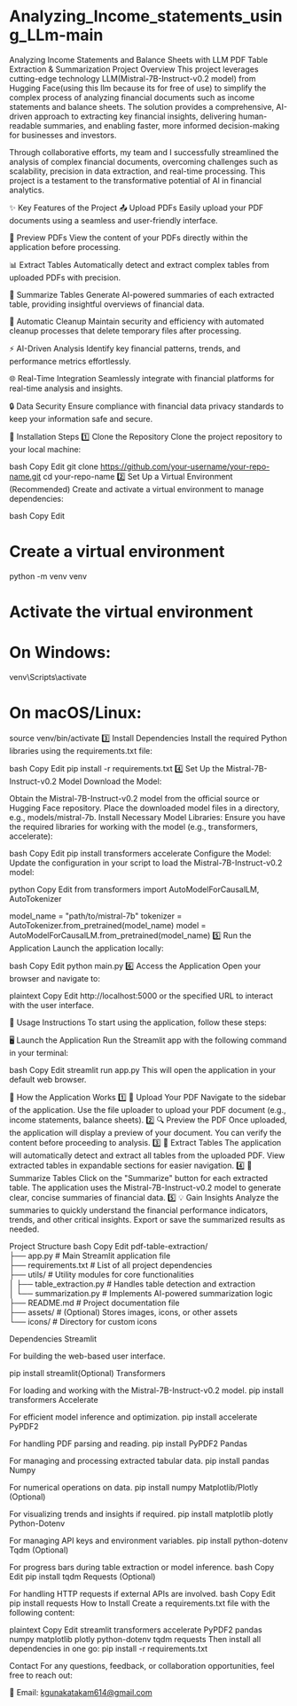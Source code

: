 # Analyzing_Income_statements_using_LLm-main

Analyzing Income Statements and Balance Sheets with LLM
PDF Table Extraction & Summarization
Project Overview
This project leverages cutting-edge technology LLM(Mistral-7B-Instruct-v0.2 model) from Hugging Face(using this llm because its for free of use) to simplify the complex process of analyzing financial documents such as income statements and balance sheets. The solution provides a comprehensive, AI-driven approach to extracting key financial insights, delivering human-readable summaries, and enabling faster, more informed decision-making for businesses and investors.

Through collaborative efforts, my team and I successfully streamlined the analysis of complex financial documents, overcoming challenges such as scalability, precision in data extraction, and real-time processing. This project is a testament to the transformative potential of AI in financial analytics.

✨ Key Features of the Project
📤 Upload PDFs
Easily upload your PDF documents using a seamless and user-friendly interface.

👀 Preview PDFs
View the content of your PDFs directly within the application before processing.

📊 Extract Tables
Automatically detect and extract complex tables from uploaded PDFs with precision.

📝 Summarize Tables
Generate AI-powered summaries of each extracted table, providing insightful overviews of financial data.

🧹 Automatic Cleanup
Maintain security and efficiency with automated cleanup processes that delete temporary files after processing.

⚡ AI-Driven Analysis
Identify key financial patterns, trends, and performance metrics effortlessly.

🌐 Real-Time Integration
Seamlessly integrate with financial platforms for real-time analysis and insights.

🔒 Data Security
Ensure compliance with financial data privacy standards to keep your information safe and secure.


🚀 Installation Steps
1️⃣ Clone the Repository
Clone the project repository to your local machine:

bash
Copy
Edit
git clone https://github.com/your-username/your-repo-name.git
cd your-repo-name
2️⃣ Set Up a Virtual Environment (Recommended)
Create and activate a virtual environment to manage dependencies:

bash
Copy
Edit
# Create a virtual environment
python -m venv venv

# Activate the virtual environment
# On Windows:
venv\Scripts\activate
# On macOS/Linux:
source venv/bin/activate
3️⃣ Install Dependencies
Install the required Python libraries using the requirements.txt file:

bash
Copy
Edit
pip install -r requirements.txt
4️⃣ Set Up the Mistral-7B-Instruct-v0.2 Model
Download the Model:

Obtain the Mistral-7B-Instruct-v0.2 model from the official source or Hugging Face repository.
Place the downloaded model files in a directory, e.g., models/mistral-7b.
Install Necessary Model Libraries:
Ensure you have the required libraries for working with the model (e.g., transformers, accelerate):

bash
Copy
Edit
pip install transformers accelerate
Configure the Model:
Update the configuration in your script to load the Mistral-7B-Instruct-v0.2 model:

python
Copy
Edit
from transformers import AutoModelForCausalLM, AutoTokenizer

model_name = "path/to/mistral-7b"
tokenizer = AutoTokenizer.from_pretrained(model_name)
model = AutoModelForCausalLM.from_pretrained(model_name)
5️⃣ Run the Application
Launch the application locally:

bash
Copy
Edit
python main.py
6️⃣ Access the Application
Open your browser and navigate to:

plaintext
Copy
Edit
http://localhost:5000
or the specified URL to interact with the user interface.


🚀 Usage Instructions
To start using the application, follow these steps:

🖥️ Launch the Application
Run the Streamlit app with the following command in your terminal:

bash
Copy
Edit
streamlit run app.py
This will open the application in your default web browser.

🌟 How the Application Works
1️⃣ 📂 Upload Your PDF
Navigate to the sidebar of the application.
Use the file uploader to upload your PDF document (e.g., income statements, balance sheets).
2️⃣ 🔍 Preview the PDF
Once uploaded, the application will display a preview of your document.
You can verify the content before proceeding to analysis.
3️⃣ 📑 Extract Tables
The application will automatically detect and extract all tables from the uploaded PDF.
View extracted tables in expandable sections for easier navigation.
4️⃣ 📝 Summarize Tables
Click on the "Summarize" button for each extracted table.
The application uses the Mistral-7B-Instruct-v0.2 model to generate clear, concise summaries of financial data.
5️⃣ 💡 Gain Insights
Analyze the summaries to quickly understand the financial performance indicators, trends, and other critical insights.
Export or save the summarized results as needed.


Project Structure
bash
Copy
Edit
pdf-table-extraction/  
├── app.py                 # Main Streamlit application file  
├── requirements.txt       # List of all project dependencies  
├── utils/                 # Utility modules for core functionalities  
│   ├── table_extraction.py    # Handles table detection and extraction  
│   └── summarization.py       # Implements AI-powered summarization logic  
├── README.md              # Project documentation file  
├── assets/                # (Optional) Stores images, icons, or other assets  
    └── icons/             # Directory for custom icons  



Dependencies
Streamlit

For building the web-based user interface.

pip install streamlit(Optional)
Transformers

For loading and working with the Mistral-7B-Instruct-v0.2 model.
pip install transformers
Accelerate

For efficient model inference and optimization.
pip install accelerate
PyPDF2

For handling PDF parsing and reading.
pip install PyPDF2
Pandas

For managing and processing extracted tabular data.
pip install pandas
Numpy

For numerical operations on data.
pip install numpy
Matplotlib/Plotly (Optional)

For visualizing trends and insights if required.
pip install matplotlib plotly
Python-Dotenv

For managing API keys and environment variables.
pip install python-dotenv
Tqdm (Optional)

For progress bars during table extraction or model inference.
bash
Copy
Edit
pip install tqdm
Requests (Optional)

For handling HTTP requests if external APIs are involved.
bash
Copy
Edit
pip install requests
How to Install
Create a requirements.txt file with the following content:

plaintext
Copy
Edit
streamlit
transformers
accelerate
PyPDF2
pandas
numpy
matplotlib
plotly
python-dotenv
tqdm
requests
Then install all dependencies in one go:
pip install -r requirements.txt


Contact
For any questions, feedback, or collaboration opportunities, feel free to reach out:

📧 Email: kgunakatakam614@gmail.com
